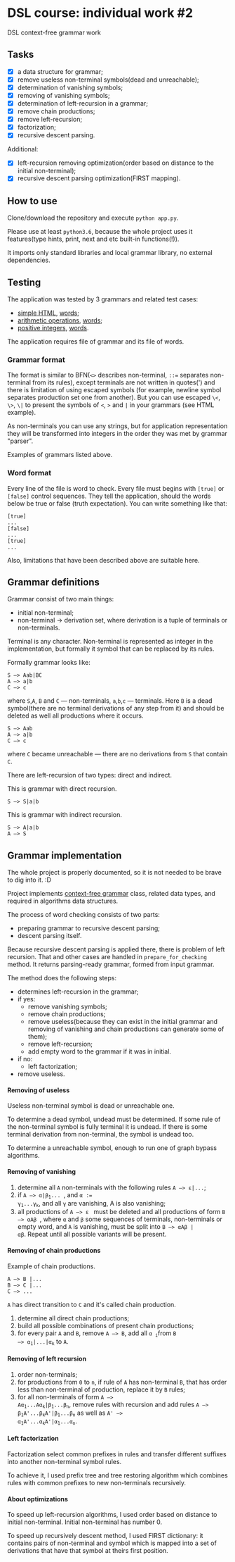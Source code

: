 # DSL course: individual work #2
DSL context-free grammar work

## Tasks

- [x] a data structure for grammar;
- [x] remove useless non-terminal symbols(dead and unreachable);
- [x] determination of vanishing symbols;
- [x] removing of vanishing symbols;
- [x] determination of left-recursion in a grammar;
- [x] remove chain productions;
- [x] remove left-recursion;
- [x] factorization;
- [x] recursive descent parsing.

Additional:
- [x] left-recursion removing optimization(order based on distance to the initial non-terminal);
- [x] recursive descent parsing optimization(FIRST mapping).

## How to use

Clone/download the repository and execute `python app.py`.

Please use at least `python3.6`, because the whole project uses it features(type hints, print, next and etc built-in functions(!)).

It imports only standard libraries and local grammar library, no external dependencies.

## Testing

The application was tested by 3 grammars and related test cases:

- [simple HTML](./test1), [words](./samples1);
- [arithmetic operations](./test2), [words](./samples2);
- [positive integers](./test3), [words](./samples3).

The application requires file of grammar and its file of words.

### Grammar format

The format is similar to BFN(`<>` describes non-terminal, `::=` separates non-terminal from its rules), except terminals are not written in quotes(') and there is limitation of using escaped symbols (for example, newline symbol separates production set one from another). But you can use escaped `\<`, `\>`, `\|` to present the symbols of `<`, `>` and `|` in your grammars (see HTML example).

As non-terminals you can use any strings, but for application representation they will be transformed into integers in the order they was met by grammar "parser".

Examples of grammars listed above.

### Word format

Every line of the file is word to check. Every file must begins with `[true]` or `[false]` control sequences. They tell the application, should the words below be true or false (truth expectation). You can write something like that:
```
[true]
...
[false]
...
[true]
...
```

Also, limitations that have been described above are suitable here.

## Grammar definitions

Grammar consist of two main things:

- initial non-terminal;
- non-terminal -> derivation set, where derivation is a tuple of terminals or non-terminals.

Terminal is any character.
Non-terminal is represented as integer in the implementation, but formally it symbol that can be replaced by its rules.

Formally grammar looks like:
```
S —> Aab|BC
A —> a|b
C —> c
```
where `S`,`A`, `B` and `C` &mdash; non-terminals, `a`,`b`,`c` &mdash; terminals. Here `B` is a dead symbol(there are no terminal derivations of any step from it) and should be deleted as well all productions where it occurs.
```
S —> Aab
A —> a|b
C —> c
```
where `C` became unreachable &mdash; there are no derivations from `S` that contain `C`.

There are left-recursion of two types: direct and indirect.

This is grammar with direct recursion.
```
S —> S|a|b
```

This is grammar with indirect recursion.
```
S —> A|a|b
A —> S
```

## Grammar implementation

The whole project is properly documented, so it is not needed to be brave to dig into it. :D

Project implements [context-free grammar](https://en.wikipedia.org/wiki/Context-free_grammar) class, related data types, and required in algorithms data structures.

The process of word checking consists of two parts:

- preparing grammar to recursive descent parsing;
- descent parsing itself.

Because recursive descent parsing is applied there, there is problem of left recursion. That and other cases are handled in `prepare_for_checking` method. It returns parsing-ready grammar, formed from input grammar.

The method does the following steps:

- determines left-recursion in the grammar;
- if yes:
    - remove vanishing symbols;
    - remove chain productions;
    - remove useless(because they can exist in the initial grammar and removing of vanishing and chain productions can generate some of them);
    - remove left-recursion;
    - add empty word to the grammar if it was in initial.
- if no:
    - left factorization;
- remove useless.

#### Removing of useless

Useless non-terminal symbol is dead or unreachable one.

To determine a dead symbol, undead must be determined. If some rule of the non-terminal symbol is fully terminal it is undead. If there is some terminal derivation from non-terminal, the symbol is undead too.

To determine a unreachable symbol, enough to run one of graph bypass algorithms.

#### Removing of vanishing

1. determine all `A` non-terminals with the following rules <code>A &mdash;> &epsilon;|...</code>;
2. if <code>A &mdash;> &alpha;|&beta;<sub>1</sub>... </code>, and <code>&alpha; := &gamma;<sub>1</sub>...&gamma;<sub>k</sub></code>, and all <code>&gamma;</code> are vanishing, A is also vanishing;
3. all productions of <code>A &mdash;> &epsilon; </code> must be deleted and all productions of form <code>B &mdash;> &alpha;A&beta; </code>, where <code>&alpha;</code> and <code>&beta;</code> some sequences of terminals, non-terminals or empty word, and `A` is vanishing, must be split into <code>B &mdash;> &alpha;A&beta; | &alpha;&beta;</code>. Repeat until all possible variants will be present.

#### Removing of chain productions

Example of chain productions.
```
A —> B |...
B —> C |...
C —> ...
```

`A` has direct transition to `C` and it's called chain production.

1. determine all direct chain productions;
1. build all possible combinations of present chain productions;
1. for every pair `A` and `B`, remove `A —> B`, add all <code>&alpha; <sub>i</sub></code>from <code>B —> &alpha;<sub>1</sub>|...|&alpha;<sub>k</sub></code> to `A`.

#### Removing of left recursion

1. order non-terminals;
1. for productions from `0` to `n`, if rule of `A` has non-terminal `B`, that has order less than non-terminal of production, replace it by `B` rules;
1. for all non-terminals of form <code>A —> A&alpha;<sub>1</sub>...A&alpha;<sub>k</sub>|&beta;<sub>1</sub>...&beta;<sub>n</sub></code>, remove rules with recursion and add rules <code>A —> &beta;<sub>1</sub>A'...&beta;<sub>k</sub>A'|&beta;<sub>1</sub>...&beta;<sub>n</sub></code> as well as <code>A' —> &alpha;<sub>1</sub>A'...&alpha;<sub>k</sub>A'|&alpha;<sub>1</sub>...&alpha;<sub>n</sub></code>.

#### Left factorization

Factorization select common prefixes in rules and transfer different suffixes into another non-terminal symbol rules.

To achieve it, I used prefix tree and tree restoring algorithm which combines rules with common prefixes to new non-terminals recursively.

#### About optimizations

To speed up left-recursion algorithms, I used order based on distance to initial non-terminal. Initial non-terminal has number 0.

To speed up recursively descent method, I used FIRST dictionary: it contains pairs of non-terminal and symbol which is mapped into a set of derivations that have that symbol at theirs first position.
